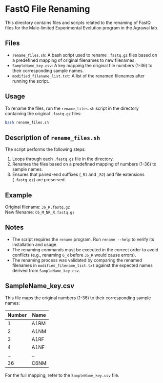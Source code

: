 # FastQ File Renaming

This directory contains files and scripts related to the renaming of FastQ files for the Male-limited Experimental Evolution program in the Agrawal lab.

## Files

- `rename_files.sh`: A bash script used to rename `.fastq.gz` files based on a predefined mapping of original filenames to new filenames.
- `SampleName_key.csv`: A key mapping the original file numbers (1-36) to their corresponding sample names.
- `modified_filename_list.txt`: A list of the renamed filenames after running the script.

## Usage

To rename the files, run the `rename_files.sh` script in the directory containing the original `.fastq.gz` files:
```bash
bash rename_files.sh
```

## Description of `rename_files.sh`

The script performs the following steps:

1. Loops through each `.fastq.gz` file in the directory.
2. Renames the files based on a predefined mapping of numbers (1-36) to sample names.
3. Ensures that paired-end suffixes (`_R1` and `_R2`) and file extensions (`.fastq.gz`) are preserved.

## Example

Original filename: `36_R.fastq.gz`  
New filename: `C6_M_NR_R.fastq.gz`

## Notes

- The script requires the `rename` program. Run `rename --help` to verify its installation and usage.
- The renaming commands must be executed in the correct order to avoid conflicts (e.g., renaming `6_R` before `36_R` would cause errors).
- The renaming process was validated by comparing the renamed filenames in `modified_filename_list.txt` against the expected names derived from `SampleName_key.csv`.

## SampleName_key.csv

This file maps the original numbers (1-36) to their corresponding sample names:

| Number | Name  |
|--------|-------|
| 1      | A1RM  |
| 2      | A1NM  |
| 3      | A1RF  |
| 4      | A1NF  |
| ...    | ...   |
| 36     | C6NM  |

For the full mapping, refer to the `SampleName_key.csv` file.
